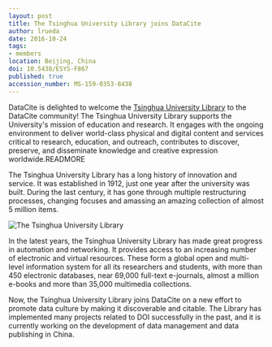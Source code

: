 ```yaml
---
layout: post
title: The Tsinghua University Library joins DataCite
author: lrueda
date: 2016-10-24
tags:
- members
location: Beijing, China
doi: 10.5438/ESYS-F867
published: true
accession_number: MS-159-0353-8438
---
```

DataCite is delighted to welcome the [Tsinghua University Library](http://www.lib.tsinghua.edu.cn/english/) to the DataCite community! The Tsinghua University Library supports the University's mission of education and research. It engages with the ongoing environment to deliver world-class physical and digital content and services critical to research, education, and outreach, contributes to discover, preserve, and disseminate knowledge and creative expression worldwide.READMORE

The Tsinghua University Library has a long history of innovation and service. It was established in 1912, just one year after the university was built. During the last century, it has gone through multiple restructuring processes, changing focuses and amassing an amazing collection of almost 5 million items.

![The Tsinghua University Library](/images/2016/10/tsinghua.png)

In the latest years, the Tsinghua University Library has made great progress in automation and networking. It provides access to an increasing number of electronic  and virtual resources. These form a global open and multi-level information system for all its researchers and students, with more than 450 electronic databases, near 69,000 full-text e-journals, almost a million e-books and more than 35,000 multimedia collections.

Now, the Tsinghua University Library joins DataCite on a new effort to promote data culture by making it discoverable and citable. The Library has implemented many projects related to DOI successfully in the past, and it is currently working on the development of data management and data publishing in China.
